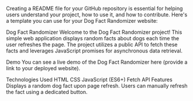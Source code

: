 
Creating a README file for your GitHub repository is essential for helping users understand your project, how to use it, and how to contribute. Here's a template you can use for your Dog Fact Randomizer website:

Dog Fact Randomizer
Welcome to the Dog Fact Randomizer project! This simple web application displays random facts about dogs each time the user refreshes the page. The project utilizes a public API to fetch these facts and leverages JavaScript promises for asynchronous data retrieval.

Demo
You can see a live demo of the Dog Fact Randomizer here (provide a link to your deployed website).

Technologies Used
HTML
CSS
JavaScript (ES6+)
Fetch API
Features
Displays a random dog fact upon page refresh.
Users can manually refresh the fact using a dedicated button.
